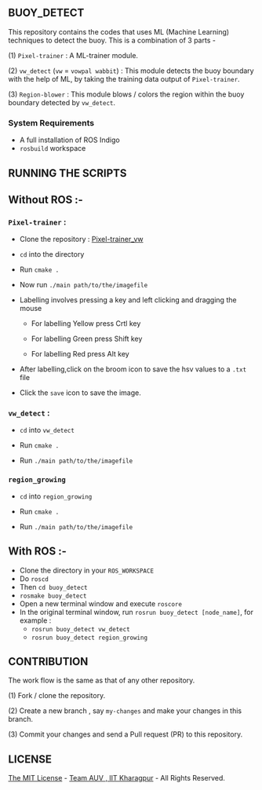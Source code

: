 BUOY_DETECT
-----------
This repository contains the codes that uses ML (Machine Learning) techniques to detect the buoy. This is a combination of 3 parts - 


(1) `Pixel-trainer` : A ML-trainer module.


(2) `vw_detect` (`vw` = `vowpal wabbit`) : This module detects the buoy boundary with the help of ML, by taking the training data output of `Pixel-trainer`.


(3) `Region-blower` : This module blows / colors the region within the buoy boundary detected by `vw_detect`.


### System Requirements

- A full installation of ROS Indigo
- `rosbuild` workspace



RUNNING THE SCRIPTS
-------------------

Without ROS :-
------------------

### `Pixel-trainer` :

                    
- Clone the repository : [Pixel-trainer_vw](https://github.com/pranaypratyush/Pixel-Trainer/tree/vw) 
                    
- `cd` into the directory
                      
- Run `cmake .`
                      
- Now run `./main path/to/the/imagefile`
                      
- Labelling involves pressing a key and left clicking and dragging the mouse
                      
  - For labelling Yellow press Crtl key
                        
  - For labelling Green press Shift key
                          
  - For labelling Red press Alt key
                          
- After labelling,click on the broom icon to save the hsv values to a `.txt` file
                      
- Click the `save` icon to save the image.
  
  
### `vw_detect` :

- `cd` into `vw_detect`
  
- Run `cmake .`
  
- Run `./main path/to/the/imagefile`


### `region_growing`

- `cd` into `region_growing`

- Run `cmake .`

- Run `./main path/to/the/imagefile`

  
  

With ROS :-
------------

  - Clone the directory in your `ROS_WORKSPACE`
  - Do `roscd`
  - Then `cd buoy_detect`
  - `rosmake buoy_detect`
  - Open a new terminal window and execute `roscore`
  - In the original terminal window, run `rosrun buoy_detect [node_name]`, for example : 
    -   `rosrun buoy_detect vw_detect` 
    -   `rosrun buoy_detect region_growing`


CONTRIBUTION
------------
The work flow is the same as that of any other repository. 


(1) Fork / clone the repository.


(2) Create a new branch , say `my-changes` and make your changes in this branch.


(3) Commit your changes and send a Pull request (PR) to this repository.

LICENSE
-------
[The MIT License](LICENSE.md) - [Team AUV , IIT Kharagpur](https://github.com/auviitkgp) - All Rights Reserved.
